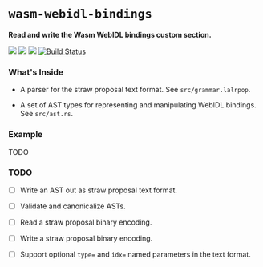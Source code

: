 # `wasm-webidl-bindings`


**Read and write the Wasm WebIDL bindings custom section.**

[![](https://docs.rs/wasm-webidl-bindings/badge.svg)](https://docs.rs/wasm-webidl-bindings/)
[![](https://img.shields.io/crates/v/wasm-webidl-bindings.svg)](https://crates.io/crates/wasm-webidl-bindings)
[![](https://img.shields.io/crates/d/wasm-webidl-bindings.svg)](https://crates.io/crates/wasm-webidl-bindings)
[![Build Status](https://dev.azure.com/rustwasm/wasm-webidl-bindings/_apis/build/status/rustwasm.wasm-webidl-bindings?branchName=master)](https://dev.azure.com/rustwasm/wasm-webidl-bindings/_build/latest?definitionId=2&branchName=master)

### What's Inside

* A parser for the straw proposal text format. See `src/grammar.lalrpop`.

* A set of AST types for representing and manipulating WebIDL bindings. See
  `src/ast.rs`.

### Example

TODO

### TODO

* [ ] Write an AST out as straw proposal text format.

* [ ] Validate and canonicalize ASTs.

* [ ] Read a straw proposal binary encoding.

* [ ] Write a straw proposal binary encoding.

* [ ] Support optional `type=` and `idx=` named parameters in the text format.

